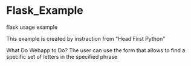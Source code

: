 # Flask_Example
flask usage example

This example is created by instraction from "Head First Python"

What Do Webapp to Do?
The user can use the form that allows to find a specific set of letters in the specified phrase
